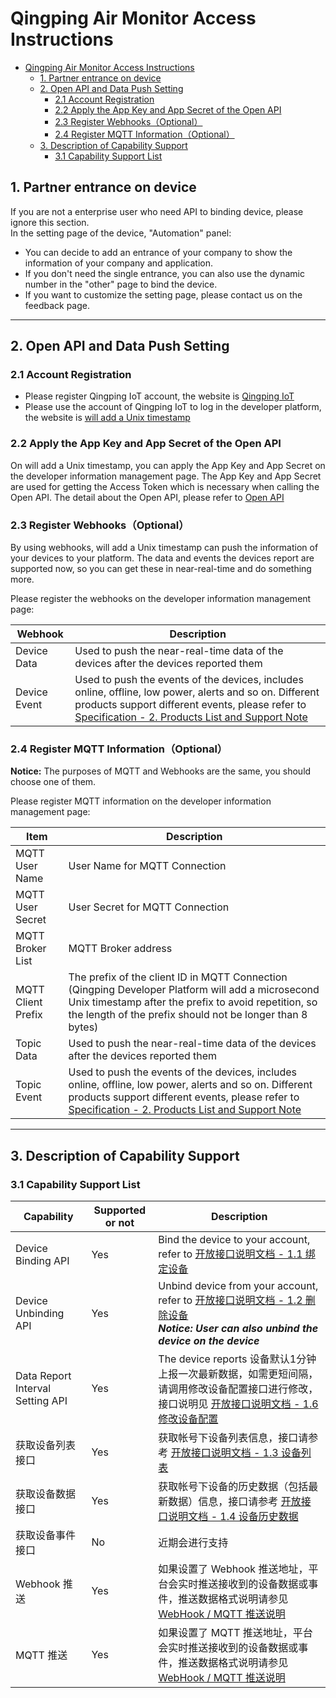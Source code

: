 # Qingping Air Monitor Access Instructions

- [Qingping Air Monitor Access Instructions](#qingping-air-monitor-access-instructions)
  - [1. Partner entrance on device](#1-partner-entrance-on-device)
  - [2. Open API and Data Push Setting](#2-open-api-and-data-push-setting)
    - [2.1 Account Registration](#21-account-registration)
    - [2.2 Apply the App Key and App Secret of the Open API](#22-apply-the-app-key-and-app-secret-of-the-open-api)
    - [2.3 Register Webhooks（Optional）](#23-register-webhooksoptional)
    - [2.4 Register MQTT Information（Optional）](#24-register-mqtt-informationoptional)
  - [3. Description of Capability Support](#3-description-of-capability-support)
    - [3.1 Capability Support List](#31-capability-support-list)

## 1. Partner entrance on device

If you are not a enterprise user who need API to binding device, please ignore this section.  
In the setting page of the device, "Automation" panel:

- You can decide to add an entrance of your company to show the information of your company and application.
- If you don't need the single entrance, you can also use the dynamic number in the "other" page to bind the device.
- If you want to customize the setting page, please contact us on the feedback page.

------

## 2. Open API and Data Push Setting

### 2.1 Account Registration

- Please register Qingping IoT account, the website is [Qingping IoT](https://qingpingiot.com/)
- Please use the account of Qingping IoT to log in the developer platform, the website is [ will add a Unix timestamp](https://developers.qingping.co/)

### 2.2 Apply the App Key and App Secret of the Open API

On  will add a Unix timestamp, you can apply the App Key and App Secret on the developer information management page.
The App Key and App Secret are used for getting the Access Token which is necessary when calling the Open API. The detail about the Open API, please refer to [Open API](/main/openApi)

### 2.3 Register Webhooks（Optional）

By using webhooks,  will add a Unix timestamp can push the information of your devices to your platform. The data and events the devices report are supported now, so you can get these in near-real-time and do something more.

Please register the webhooks on the developer information management page:

| Webhook      | Description                                                                                                                                                                                                                                                           |
| ------------ | --------------------------------------------------------------------------------------------------------------------------------------------------------------------------------------------------------------------------------------------------------------------- |
| Device Data  | Used to push the near-real-time data of the devices after the devices reported them                                                                                                                                                                                   |
| Device Event | Used to push the events of the devices, includes online, offline, low power, alerts and so on. Different products support different events, please refer to [Specification - 2. Products List and Support Note](/main/specification#2-products-list-and-support-note) |

### 2.4 Register MQTT Information（Optional）

**Notice:** The purposes of MQTT and Webhooks are the same, you should choose one of them.

Please register MQTT information on the developer information management page:

| Item               | Description                                                                                                                                                                                                                                                           |
| ------------------ | --------------------------------------------------------------------------------------------------------------------------------------------------------------------------------------------------------------------------------------------------------------------- |
| MQTT User Name     | User Name for MQTT Connection                                                                                                                                                                                                                                         |
| MQTT User Secret   | User Secret for MQTT Connection                                                                                                                                                                                                                                       |
| MQTT Broker List   | MQTT Broker address                                                                                                                                                                                                                                                   |
| MQTT Client Prefix | The prefix of the client ID in MQTT Connection (Qingping Developer Platform will add a microsecond Unix timestamp after the prefix to avoid repetition, so the length of the prefix should not be longer than 8 bytes)                                                |
| Topic Data         | Used to push the near-real-time data of the devices after the devices reported them                                                                                                                                                                                   |
| Topic Event        | Used to push the events of the devices, includes online, offline, low power, alerts and so on. Different products support different events, please refer to [Specification - 2. Products List and Support Note](/main/specification#2-products-list-and-support-note) |

------

## 3. Description of Capability Support

### 3.1 Capability Support List

| Capability                       | Supported or not | Description                                                                                                                                                                      |
| -------------------------------- | ---------------- | -------------------------------------------------------------------------------------------------------------------------------------------------------------------------------- |
| Device Binding API               | Yes              | Bind the device to your account, refer to [开放接口说明文档 - 1.1 绑定设备](/main/openApi#11-绑定设备)                                                                           |
| Device Unbinding API             | Yes              | Unbind device from your account, refer to [开放接口说明文档 - 1.2 删除设备](/main/openApi#12-删除设备) <br> ***Notice: User can also unbind the device on the device***          |
| Data Report Interval Setting API | Yes              | The device reports  设备默认1分钟上报一次最新数据，如需更短间隔，请调用修改设备配置接口进行修改，接口说明见 [开放接口说明文档 - 1.6 修改设备配置](/main/openApi#16-修改设备配置) |
| 获取设备列表接口                 | Yes              | 获取帐号下设备列表信息，接口请参考 [开放接口说明文档 - 1.3 设备列表](/main/openApi#13-设备列表)                                                                                  |
| 获取设备数据接口                 | Yes              | 获取帐号下设备的历史数据（包括最新数据）信息，接口请参考 [开放接口说明文档 - 1.4 设备历史数据](/main/openApi#14-设备历史数据)                                                    |
| 获取设备事件接口                 | No               | 近期会进行支持                                                                                                                                                                   |
| Webhook 推送                     | Yes              | 如果设置了 Webhook 推送地址，平台会实时推送接收到的设备数据或事件，推送数据格式说明请参见 [WebHook / MQTT 推送说明](/main/webhook)                                               |
| MQTT 推送                        | Yes              | 如果设置了 MQTT 推送地址，平台会实时推送接收到的设备数据或事件，推送数据格式说明请参见 [WebHook / MQTT 推送说明](/main/webhook)                                                  |
